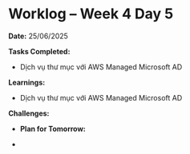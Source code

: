 # Worklog – Week 4 Day 5

**Date:** 25/06/2025

**Tasks Completed:**

- Dịch vụ thư mục với AWS Managed Microsoft AD

**Learnings:**

- Dịch vụ thư mục với AWS Managed Microsoft AD

**Challenges:**

- **Plan for Tomorrow:**

-
